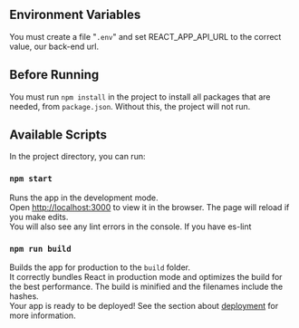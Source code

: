 ## Environment Variables

You must create a file "`.env`" and set REACT_APP_API_URL to the correct value, our back-end url. 
## Before Running
You must run `npm install` in the project to install all packages that are needed, from `package.json`. 
Without this, the project will not run. 

## Available Scripts
In the project directory, you can run:
### `npm start`
Runs the app in the development mode.\
Open [http://localhost:3000](http://localhost:3000) to view it in the browser.
The page will reload if you make edits.\
You will also see any lint errors in the console. If you have es-lint


### `npm run build`
Builds the app for production to the `build` folder.\
It correctly bundles React in production mode and optimizes the build for the best performance.
The build is minified and the filenames include the hashes.\
Your app is ready to be deployed!
See the section about [deployment](https://facebook.github.io/create-react-app/docs/deployment) for more information.